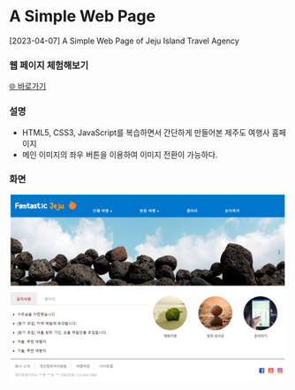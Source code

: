 # A Simple Web Page
[2023-04-07] A Simple Web Page of Jeju Island Travel Agency

### 웹 페이지 체험해보기
[🌐 바로가기](https://starrykss.github.io/Practices/SimpleWebPage/index.html)

### 설명
- HTML5, CSS3, JavaScript를 복습하면서 간단하게 만들어본 제주도 여행사 홈페이지
- 메인 이미지의 좌우 버튼을 이용하여 이미지 전환이 가능하다.

### 화면

![웹 페이지 화면](picture.png)

